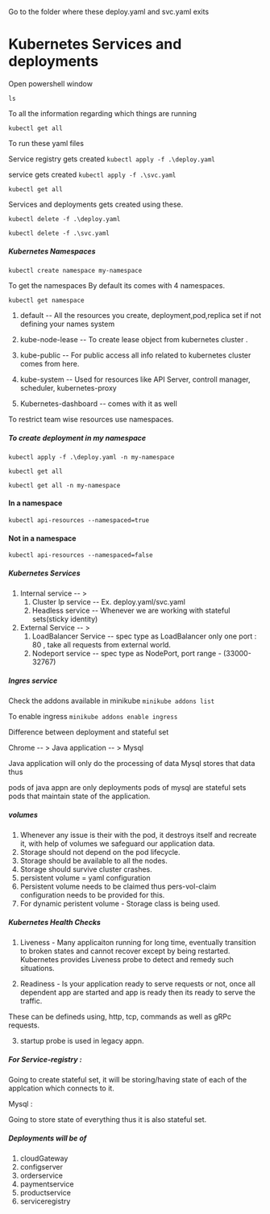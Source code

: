 Go to the folder where these deploy.yaml and svc.yaml exits
# Kubernetes Services and deployments 
Open powershell window

`ls`

To all the information regarding which things are running

`kubectl get all`

To run these yaml files

Service registry gets created
`kubectl apply -f .\deploy.yaml`

service gets created
`kubectl apply -f .\svc.yaml`

`kubectl get all`

Services and deployments gets created using these.

`kubectl delete -f .\deploy.yaml`

`kubectl delete -f .\svc.yaml`  

##### Kubernetes Namespaces

`kubectl create namespace my-namespace`

To get the namespaces
By default its comes with 4 namespaces.

`kubectl get namespace`

1. default --  All the resources you create, deployment,pod,replica set if not defining your names system
2. kube-node-lease -- To create lease object from kubernetes cluster .
3. kube-public -- For public access all info related to kubernetes cluster comes from here.
4. kube-system -- Used for resources like API Server, controll manager, scheduler, kubernetes-proxy

1. Kubernetes-dashboard -- comes with it as well


To restrict team wise resources use namespaces.

##### To create deployment in my namespace
`kubectl apply -f .\deploy.yaml -n my-namespace`

`kubectl get all`

`kubectl get all -n my-namespace`

#### In a namespace
`kubectl api-resources --namespaced=true`

#### Not in a namespace
`kubectl api-resources --namespaced=false`

##### Kubernetes Services

1. Internal service -- > 
    1. Cluster Ip service -- Ex. deploy.yaml/svc.yaml
    2. Headless service -- Whenever we are working with stateful sets(sticky identity)
2. External Service -- >
    1. LoadBalancer Service --  spec type as LoadBalancer only one port : 80 , take all requests from external world.
    2. Nodeport service -- spec type as NodePort, port range - (33000-32767)

##### Ingres service

Check the addons available in minikube
`minikube addons list`

To enable ingress
`minikube addons enable ingress`

Difference between deployment and stateful set

Chrome -- > Java application  -- >  Mysql

Java application will only do the processing of data 
Mysql stores that data thus 

pods of java appn are only deployments
pods of mysql are stateful sets pods that maintain state of the application.

##### volumes
1. Whenever any issue is their with the pod, it destroys itself and recreate it, with help of volumes we safeguard our application data.
2. Storage should not depend on the pod lifecycle.
3. Storage should be available to all the nodes.
4. Storage should survive cluster crashes.
5. persistent volume = yaml configuration 
6. Persistent volume needs to be claimed thus pers-vol-claim configuration needs to be provided for this.
7. For dynamic peristent volume - Storage class is being used.

##### Kubernetes Health Checks
1. Liveness - Many applicaiton running for long time, eventually transition to broken states and cannot recover
except by being restarted. Kubernetes provides Liveness probe to detect and remedy such situations.

2. Readiness - Is your application ready to serve requests or not, once all dependent app are started and app is ready then its ready to serve the traffic.

These can be defineds using, http, tcp, commands as well as gRPc requests.

3. startup probe is used in legacy appn.


##### For Service-registry : 

Going to create stateful set, it will be storing/having state of each of the applcation which connects to it.

Mysql : 

Going to store state of everything thus it is also stateful set.

##### Deployments will be of 
1. cloudGateway
2. configserver
3. orderservice
4. paymentservice
5. productservice
6. serviceregistry

